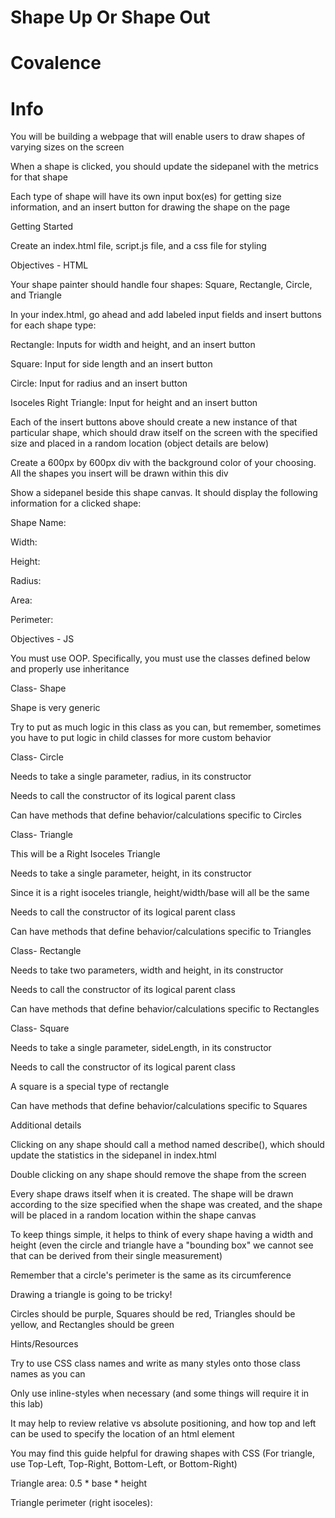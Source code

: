 
 
# Shape Up Or Shape Out
 
# Covalence
 

 
# Info
 
You will be building a webpage that will enable users to draw shapes of varying sizes on the screen
 
When a shape is clicked, you should update the sidepanel with the metrics for that shape
 
Each type of shape will have its own input box(es) for getting size information, and an insert button for drawing the shape on the page
 
Getting Started
 
Create an index.html file, script.js file, and a css file for styling
 
Objectives - HTML
 
Your shape painter should handle four shapes: Square, Rectangle, Circle, and Triangle
 
In your index.html, go ahead and add labeled input fields and insert buttons for each shape type:
 
Rectangle: Inputs for width and height, and an insert button
 
Square: Input for side length and an insert button
 
Circle: Input for radius and an insert button
 
Isoceles Right Triangle: Input for height and an insert button
 
Each of the insert buttons above should create a new instance of that particular shape, which should draw itself on the screen with the specified size and placed in a random location (object details are below)
 
Create a 600px by 600px div with the background color of your choosing. All the shapes you insert will be drawn within this div
 
Show a sidepanel beside this shape canvas. It should display the following information for a clicked shape:
 
Shape Name:
 
Width:
 
Height:
 
Radius:
 
Area:
 
Perimeter:
 
Objectives - JS
 
You must use OOP. Specifically, you must use the classes defined below and properly use inheritance
 
Class- Shape
 
Shape is very generic
 
Try to put as much logic in this class as you can, but remember, sometimes you have to put logic in child classes for more custom behavior
 
Class- Circle
 
Needs to take a single parameter, radius, in its constructor
 
Needs to call the constructor of its logical parent class
 
Can have methods that define behavior/calculations specific to Circles
 
Class- Triangle
 
This will be a Right Isoceles Triangle
 
Needs to take a single parameter, height, in its constructor
 
Since it is a right isoceles triangle, height/width/base will all be the same
 
Needs to call the constructor of its logical parent class
 
Can have methods that define behavior/calculations specific to Triangles
 
Class- Rectangle
 
Needs to take two parameters, width and height, in its constructor
 
Needs to call the constructor of its logical parent class
 
Can have methods that define behavior/calculations specific to Rectangles
 
Class- Square
 
Needs to take a single parameter, sideLength, in its constructor
 
Needs to call the constructor of its logical parent class
 
A square is a special type of rectangle
 
Can have methods that define behavior/calculations specific to Squares
 
Additional details
 
Clicking on any shape should call a method named describe(), which should update the statistics in the sidepanel in index.html
 
Double clicking on any shape should remove the shape from the screen
 
Every shape draws itself when it is created. The shape will be drawn according to the size specified when the shape was created, and the shape will be placed in a random location within the shape canvas
 
To keep things simple, it helps to think of every shape having a width and height (even the circle and triangle have a "bounding box" we cannot see that can be derived from their single measurement)
 
Remember that a circle's perimeter is the same as its circumference
 
Drawing a triangle is going to be tricky!
 
Circles should be purple, Squares should be red, Triangles should be yellow, and Rectangles should be green
 
Hints/Resources
 
Try to use CSS class names and write as many styles onto those class names as you can
 
Only use inline-styles when necessary (and some things will require it in this lab)
 
It may help to review relative vs absolute positioning, and how top and left can be used to specify the location of an html element
 
You may find this guide helpful for drawing shapes with CSS (For triangle, use Top-Left, Top-Right, Bottom-Left, or Bottom-Right)
 
Triangle area: 0.5 * base * height
 
Triangle perimeter (right isoceles):
 
